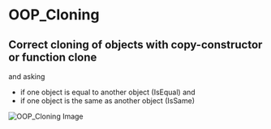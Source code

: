# OOP_Cloning
## Correct cloning of objects with copy-constructor or function clone 
and asking  
 * if one object is  equal   to another object (IsEqual) and  
 * if one object is the same as another object (IsSame)  

![OOP_Cloning Image](OOPCloningIsEqualOrIsSame.png "OOP-Cloning Image")